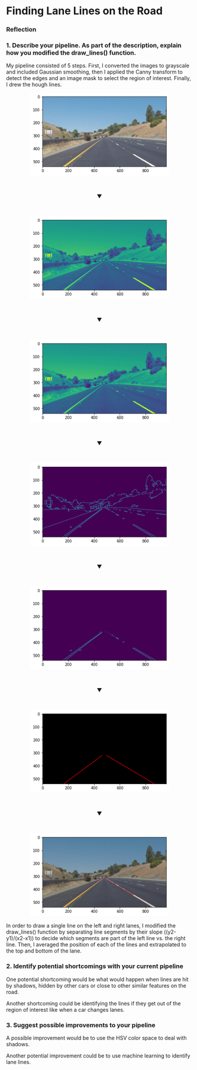 # **Finding Lane Lines on the Road** 

### Reflection

### 1. Describe your pipeline. As part of the description, explain how you modified the draw_lines() function.

My pipeline consisted of 5 steps. First, I converted the images to grayscale and included Gaussian smoothing, then I applied the Canny transform to detect the edges and an image mask to select the region of interest. Finally, I drew the hough lines.

<p align="center">

<img alt="Step 0" src="./steps/step0.png">

</p>
<br>
<p align="center">
▼
</p>
<br>
<p align="center">

<img alt="Step 1" src="./steps/step1.png">

</p>
<br>
<p align="center">
▼
</p>
<br>
<p align="center">

<img alt="Step 2" src="./steps/step2.png">

</p>
<br>
<p align="center">
▼
</p>
<br>
<p align="center">

<img alt="Step 3" src="./steps/step3.png">

</p>
<br>
<p align="center">
▼
</p>
<br>
<p align="center">

<img alt="Step 4" src="./steps/step4.png">

</p>
<br>
<p align="center">
▼
</p>
<br>
<p align="center">

<img alt="Step 5" src="./steps/step5.png">

</p>
<br>
<p align="center">
▼
</p>
<br>
<p align="center">

<img alt="Final image" src="./steps/step6.png">

</p>

In order to draw a single line on the left and right lanes, I modified the draw_lines() function by separating line segments by their slope ((y2-y1)/(x2-x1)) to decide which segments are part of the left line vs. the right line. Then, I averaged the position of each of the lines and extrapolated to the top and bottom of the lane.


### 2. Identify potential shortcomings with your current pipeline


One potential shortcoming would be what would happen when lines are hit by shadows, hidden by other cars or close to other similar features on the road. 

Another shortcoming could be identifying the lines if they get out of the region of interest like when a car changes lanes.


### 3. Suggest possible improvements to your pipeline

A possible improvement would be to use the HSV color space to deal with shadows.

Another potential improvement could be to use machine learning to identify lane lines.
